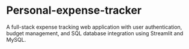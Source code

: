 # Personal-expense-tracker
A full-stack expense tracking web application with user authentication, budget management, and SQL database integration using Streamlit and MySQL.
